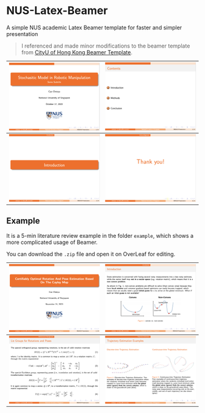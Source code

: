 # NUS-Latex-Beamer

A simple NUS academic Latex Beamer template for faster and simpler presentation
> I referenced and made minor modifications to the beamer template from [CityU of Hong Kong Beamer Template](https://www.overleaf.com/latex/templates/cityu-of-hong-kong-beamer/kygnjxtcngtg).

| ![template_1](./assets/template_1.png) | ![template_2](./assets/template_2.png) |
|:---:|:---:|
| ![template_3](./assets/template_3.png) | ![template_4](./assets/template_4.png) |

## Example

It is a 5-min literature review example in the folder `example`, which shows a more complicated usage of Beamer.

You can download the `.zip` file and open it on OverLeaf for editing.

| ![example_1](./assets/example_1.png) | ![example_2](./assets/example_2.png) |
|:---:|:---:|
| ![example_3](./assets/example_3.png) | ![example_4](./assets/example_4.png) |

